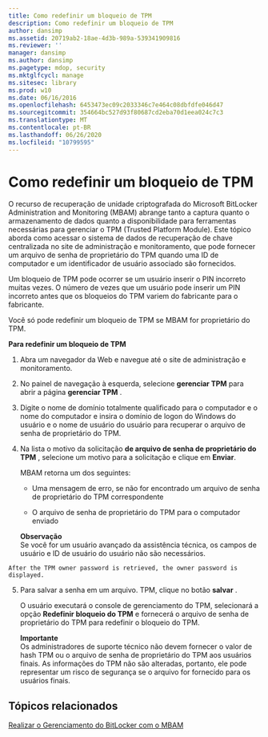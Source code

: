 ```yaml
---
title: Como redefinir um bloqueio de TPM
description: Como redefinir um bloqueio de TPM
author: dansimp
ms.assetid: 20719ab2-18ae-4d3b-989a-539341909816
ms.reviewer: ''
manager: dansimp
ms.author: dansimp
ms.pagetype: mdop, security
ms.mktglfcycl: manage
ms.sitesec: library
ms.prod: w10
ms.date: 06/16/2016
ms.openlocfilehash: 6453473ec09c2033346c7e464c08dbfdfe046d47
ms.sourcegitcommit: 354664bc527d93f80687cd2eba70d1eea024c7c3
ms.translationtype: MT
ms.contentlocale: pt-BR
ms.lasthandoff: 06/26/2020
ms.locfileid: "10799595"
---
```

# Como redefinir um bloqueio de TPM


O recurso de recuperação de unidade criptografada do Microsoft BitLocker Administration and Monitoring (MBAM) abrange tanto a captura quanto o armazenamento de dados quanto a disponibilidade para ferramentas necessárias para gerenciar o TPM (Trusted Platform Module). Este tópico aborda como acessar o sistema de dados de recuperação de chave centralizada no site de administração e monitoramento, que pode fornecer um arquivo de senha de proprietário do TPM quando uma ID de computador e um identificador de usuário associado são fornecidos.

Um bloqueio de TPM pode ocorrer se um usuário inserir o PIN incorreto muitas vezes. O número de vezes que um usuário pode inserir um PIN incorreto antes que os bloqueios do TPM variem do fabricante para o fabricante.

Você só pode redefinir um bloqueio de TPM se MBAM for proprietário do TPM.

**Para redefinir um bloqueio de TPM**

1.  Abra um navegador da Web e navegue até o site de administração e monitoramento.

2.  No painel de navegação à esquerda, selecione **gerenciar TPM** para abrir a página **gerenciar TPM** .

3.  Digite o nome de domínio totalmente qualificado para o computador e o nome do computador e insira o domínio de logon do Windows do usuário e o nome de usuário do usuário para recuperar o arquivo de senha de proprietário do TPM.

4.  Na lista o motivo da solicitação **de arquivo de senha de proprietário do TPM** , selecione um motivo para a solicitação e clique em **Enviar**.

    MBAM retorna um dos seguintes:

    -   Uma mensagem de erro, se não for encontrado um arquivo de senha de proprietário do TPM correspondente

    -   O arquivo de senha de proprietário do TPM para o computador enviado

    **Observação**  
    Se você for um usuário avançado da assistência técnica, os campos de usuário e ID de usuário do usuário não são necessários.



~~~
After the TPM owner password is retrieved, the owner password is displayed.
~~~

5. Para salvar a senha em um arquivo. TPM, clique no botão **salvar** .

   O usuário executará o console de gerenciamento do TPM, selecionará a opção **Redefinir bloqueio do TPM** e fornecerá o arquivo de senha de proprietário do TPM para redefinir o bloqueio do TPM.

   **Importante**  
   Os administradores de suporte técnico não devem fornecer o valor de hash TPM ou o arquivo de senha de proprietário do TPM aos usuários finais. As informações do TPM não são alteradas, portanto, ele pode representar um risco de segurança se o arquivo for fornecido para os usuários finais.



## Tópicos relacionados


[Realizar o Gerenciamento do BitLocker com o MBAM](performing-bitlocker-management-with-mbam-mbam-2.md)









